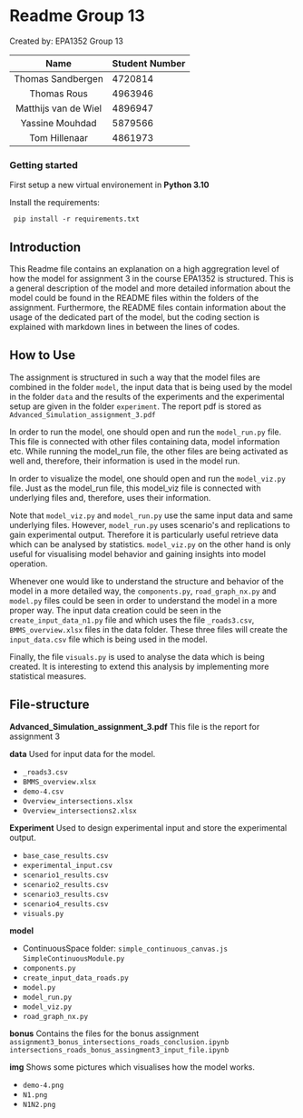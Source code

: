 # Readme Group 13

Created by: EPA1352 Group 13 

| Name    | Student Number |
|:-------:|:--------|
| Thomas Sandbergen  | 4720814 | 
| Thomas Rous | 4963946 |
| Matthijs van de Wiel | 4896947 |
| Yassine Mouhdad | 5879566 |
| Tom Hillenaar | 4861973 |

### Getting started

First setup a new virtual environement in **Python 3.10**

Install the requirements:

`````shell
 pip install -r requirements.txt 
`````


## Introduction

This Readme file contains an explanation on a high aggregration level  of how the model for assignment 
3 in the course EPA1352 is structured. This is a general description of the model and more detailed information about 
the model could be found in the README files within the folders of the assignment. Furthermore, the README files contain 
information about the usage of the dedicated part of the model, 
but the coding section is explained with markdown lines in between the lines of codes.

## How to Use
The assignment is structured in such a way that the model files are combined in the folder `model`, 
the input data that is being used by the model in the folder `data` and the results of the experiments and the
experimental setup are given in the folder `experiment`. The report pdf is stored as 
`Advanced_Simulation_assignment_3.pdf`

In order to run the model, one should open and run the `model_run.py` file. This file is connected with other 
files containing data, model information etc. While running the model_run file, the other files are being activated 
as well and, therefore, their information is used in the model run. 

In order to visualize the model, one should open and  run the `model_viz.py` file. Just as the model_run file, 
this model_viz file is connected with underlying files and, therefore, uses their information. 

Note that `model_viz.py` and `model_run.py` use the same input data and same underlying files. However, `model_run.py` 
uses scenario's and replications to gain experimental output. Therefore it is particularly useful retrieve data 
which can be analysed by statistics. `model_viz.py` on the other hand is only useful for visualising model behavior
and gaining insights into model operation.

Whenever one would like to understand the structure and behavior of the model in a more detailed way, 
the `components.py`, `road_graph_nx.py` and `model.py` files could be seen in order to understand the model in a 
more proper way. 
The input data creation could be seen in the `create_input_data_n1.py` file and which uses the file `_roads3.csv`, 
`BMMS_overview.xlsx` files in the data folder. 
These three files will create the `input_data.csv` file which is being used in the model. 

Finally, the file `visuals.py` is used to analyse the data which is being created. It is interesting to 
extend this analysis by implementing more statistical measures.

## File-structure

**Advanced_Simulation_assignment_3.pdf**
This file is the report for assignment 3

**data**
Used for input data for the model.
- `_roads3.csv`
- `BMMS_overview.xlsx`
- `demo-4.csv`
- `Overview_intersections.xlsx`
- `Overview_intersections2.xlsx`

**Experiment** 
Used to design experimental input and store the experimental output.
- `base_case_results.csv`
- `experimental_input.csv`
- `scenario1_results.csv`
- `scenario2_results.csv`
- `scenario3_results.csv`
- `scenario4_results.csv`
- `visuals.py`

**model**
- ContinuousSpace folder: `simple_continuous_canvas.js` `SimpleContinuousModule.py`
- `components.py`
- `create_input_data_roads.py`
- `model.py`
- `model_run.py`
- `model_viz.py`
- `road_graph_nx.py`

**bonus**
Contains the files for the bonus assignment
`assignment3_bonus_intersections_roads_conclusion.ipynb`
`intersections_roads_bonus_assingment3_input_file.ipynb`

**img**
Shows some pictures which visualises how the model works.
- `demo-4.png`
- `N1.png`
- `N1N2.png`
